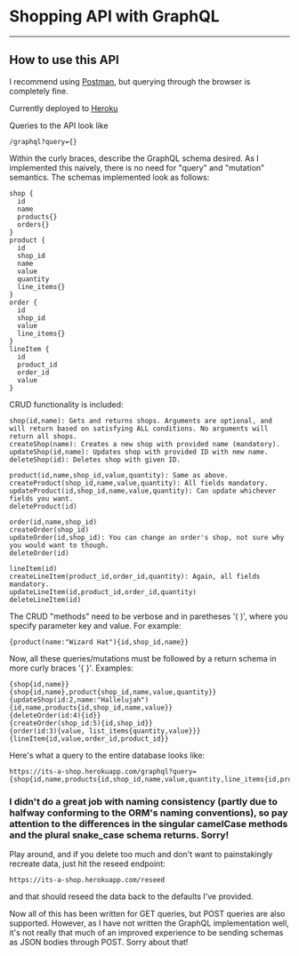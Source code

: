# Shopping API with GraphQL

----
## How to use this API
I recommend using [Postman](https://www.getpostman.com/), but querying through the browser is completely fine.

Currently deployed to [Heroku](https://its-a-shop.herokuapp.com)

Queries to the API look like
   
```
/graphql?query={}
```
Within the curly braces, describe the GraphQL schema desired. As I implemented this naively, there is no need for "query" and "mutation" semantics. The schemas implemented look as follows:

```
shop {
  id
  name
  products{}
  orders{}
}
product {
  id
  shop_id
  name
  value
  quantity
  line_items{}
}
order {
  id
  shop_id
  value
  line_items{}
}
lineItem {
  id
  product_id
  order_id
  value
}
```
CRUD functionality is included:
```
shop(id,name): Gets and returns shops. Arguments are optional, and will return based on satisfying ALL conditions. No arguments will return all shops.
createShop(name): Creates a new shop with provided name (mandatory).
updateShop(id,name): Updates shop with provided ID with new name.
deleteShop(id): Deletes shop with given ID.

product(id,name,shop_id,value,quantity): Same as above.
createProduct(shop_id,name,value,quantity): All fields mandatory.
updateProduct(id,shop_id,name,value,quantity): Can update whichever fields you want.
deleteProduct(id)

order(id,name,shop_id)
createOrder(shop_id)
updateOrder(id,shop_id): You can change an order's shop, not sure why you would want to though.
deleteOrder(id)

lineItem(id)
createLineItem(product_id,order_id,quantity): Again, all fields mandatory.
updateLineItem(id,product_id,order_id,quantity)
deleteLineItem(id)
```
The CRUD "methods" need to be verbose and in paretheses '( )', where you specify parameter key and value. For example:
```
{product(name:"Wizard Hat"){id,shop_id,name}}
```
Now, all these queries/mutations must be followed by a return schema in more curly braces '{ }'. Examples:
```
{shop{id,name}}
{shop{id,name},product{shop_id,name,value,quantity}}
{updateShop(id:2,name:"Hallelujah"){id,name,products{id,shop_id,name,value}}
{deleteOrder(id:4){id}}
{createOrder(shop_id:5){id,shop_id}}
{order(id:3){value, list_items{quantity,value}}}
{lineItem{id,value,order_id,product_id}}
```
Here's what a query to the entire database looks like:
```
https://its-a-shop.herokuapp.com/graphql?query={shop{id,name,products{id,shop_id,name,value,quantity,line_items{id,product_id,order_id,quantity}}orders{id,value,line_items{id,product_id,order_id,value}}}}
```
### I didn't do a great job with naming consistency (partly due to halfway conforming to the ORM's naming conventions), so pay attention to the differences in the singular camelCase methods and the plural snake_case schema returns. Sorry!

Play around, and if you delete too much and don't want to painstakingly recreate data, just hit the reseed endpoint:
```
https://its-a-shop.herokuapp.com/reseed
```
and that should reseed the data back to the defaults I've provided.

Now all of this has been written for GET queries, but POST queries are also supported. However, as I have not written the GraphQL implementation well, it's not really that much of an improved experience to be sending schemas as JSON bodies through POST. Sorry about that!
